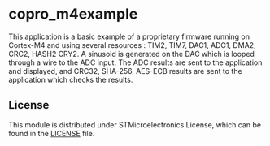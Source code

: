 # copro_m4example #

This application is a basic example of a proprietary firmware running on Cortex-M4 and using several resources : TIM2, TIM7, DAC1, ADC1, DMA2, CRC2, HASH2 CRY2.
A sinusoid is generated on the DAC which is looped through a wire to the ADC input.
The ADC results are sent to the application and displayed, and CRC32, SHA-256, AES-ECB results are sent to the application which checks the results.


## License ##

This module is distributed under STMicroelectronics License, which can be found in the [LICENSE](./LICENSE) file.
